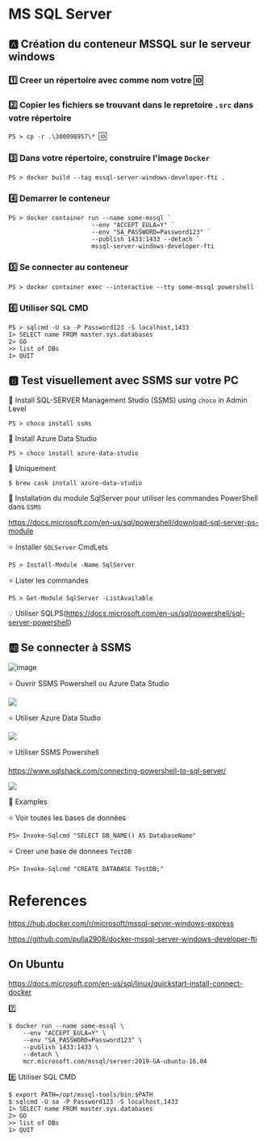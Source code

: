 # MS SQL Server

## :a: Création du conteneur MSSQL sur le serveur windows

### :one: Creer un répertoire avec comme nom votre :id:

### :two: Copier les fichiers se trouvant dans le repretoire `.src` dans votre répertoire

`PS > cp -r .\300098957\* `:id:` `

### :three: Dans votre répertoire, construire l'image `Docker`

```
PS > docker build --tag mssql-server-windows-developer-fti .
```

### :four: Demarrer le conteneur

```
PS > docker container run --name some-mssql `
                       --env "ACCEPT_EULA=Y" `
                       --env "SA_PASSWORD=Password123" `
                       --publish 1433:1433 --detach `
                       mssql-server-windows-developer-fti
```

### :five: Se connecter au conteneur

```
PS > docker container exec --interactive --tty some-mssql powershell
```


### :six: Utiliser SQL CMD

```
PS > sqlcmd -U sa -P Password123 -S localhost,1433
1> SELECT name FROM master.sys.databases
2> GO
>> list of DBs
1> QUIT
```

## :b: Test visuellement avec SSMS sur votre PC

:pushpin: Install SQL-SERVER Management Studio (SSMS) using `choco` in Admin Level

```
PS > choco install ssms
```

:pushpin: Install Azure Data Studio

```
PS > choco install azure-data-studio
```

:apple: Uniquement

```
$ brew cask install azure-data-studio
```

:pushpin: Installation du module SqlServer pour utiliser les commandes PowerShell dans `SSMS`

https://docs.microsoft.com/en-us/sql/powershell/download-sql-server-ps-module

:star: Installer `SQLServer` CmdLets 

```
PS > Install-Module -Name SqlServer
```

:star: Lister les commandes

```
PS > Get-Module SqlServer -ListAvailable
```

:bulb: Utiliser SQLPS(https://docs.microsoft.com/en-us/sql/powershell/sql-server-powershell)

## :ab: Se connecter à SSMS

![image](images/ssms.png)

:star: Ouvrir SSMS Powershell ou Azure Data Studio

<img src="images/SSMS_Menu.png" width="" heigth=""></img>


:star: Utiliser Azure Data Studio

<img src="images/SSMS_ADS.png" width="" heigth=""></img>

:star: Utiliser SSMS Powershell

https://www.sqlshack.com/connecting-powershell-to-sql-server/


<img src="images/SQL_PS.png" width="" heigth=""></img>

:pushpin: Examples 

:star: Voir toutes les bases de données

```
PS> Invoke-Sqlcmd "SELECT DB_NAME() AS DatabaseName"
```

:star: Creer une base de donnees `TestDB`


```
PS> Invoke-Sqlcmd "CREATE DATABASE TestDB;"
```



# References

https://hub.docker.com/r/microsoft/mssql-server-windows-express

https://github.com/pulla2908/docker-mssql-server-windows-developer-fti


## On Ubuntu

https://docs.microsoft.com/en-us/sql/linux/quickstart-install-connect-docker

:seven: 

```
$ docker run --name some-mssql \
    --env "ACCEPT_EULA=Y" \
    --env "SA_PASSWORD=Password123" \
    --publish 1433:1433 \
    --detach \
    mcr.microsoft.com/mssql/server:2019-GA-ubuntu-16.04
```

:eight: Utiliser SQL CMD

```
$ export PATH=/opt/mssql-tools/bin:$PATH
$ sqlcmd -U sa -P Password123 -S localhost,1433
1> SELECT name FROM master.sys.databases
2> GO
>> list of DBs
1> QUIT
```

